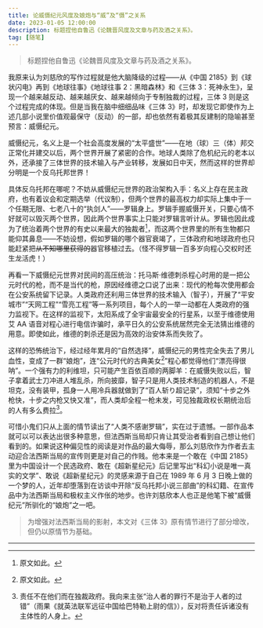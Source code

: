 ```yaml
---
title: 论威慑纪元风度及娘炮与“威”及“慑”之关系
date: 2023-01-05 12:00:00
description: 标题捏他自鲁迅《论魏晋风度及文章与药及酒之关系》。
tag: [随笔]
---
```


> 标题捏他自鲁迅《论魏晋风度及文章与药及酒之关系》。

我原来认为刘慈欣的写作过程就是他大脑降级的过程——从《中国 2185》到《球状闪电》再到《地球往事》《地球往事 2：黑暗森林》和《三体 3：死神永生》，呈现一个越来越反动、越来越厌女、越来越倾向于专制独裁的过程，三体 3 则是这个过程完成的体现。但是当我在脑中细细品味《三体 3》时，却发现它即使作为上述几部小说里价值观最保守（反动）的一部，却也依然有着极其反建制的隐喻甚至预言：威慑纪元。

威慑纪元，名义上是一个社会高度发展的“太平盛世”——在地（球）三（体）邦交正常化并建交以后，两个世界开展了紧密的合作。地球人类除了危机纪元的老本以外，还承接了三体世界的技术输入与产业转移，发展如日中天，然而这样的世界却分明是一个反乌托邦世界！

具体反乌托邦在哪呢？不妨从威慑纪元世界的政治架构入手：名义上存在民主政府，也有着议会和定期选举（代议制），但两个世界的最高权力却实际上集中于一个任期无限、七老八十的“执剑人”——罗辑身上。罗辑手握威慑开关，只要心情不好就可以毁灭两个世界，因此两个世界事实上只能对罗辑言听计从。罗辑也因此成为了统治着两个世界的有史以来最大的独裁者[^1]，而这两个世界里的所有生物都只能仰其鼻息——不妨设想，假如罗辑的哪个器官衰竭了，三体政府和地球政府也只能赶紧把~~从不知哪里获得的~~器官移植过去。（怪不得罗辑一百多岁向程心交权时还生龙活虎！）

再看一下威慑纪元世界对民间的高压统治：托马斯·维德刺杀程心时用的是一把公元时代的枪，而不是当代的枪，原因经维德之口说了出来：现代的枪每次使用都会在公安系统留下记录。人类政府还利用三体世界的技术输入（智子），开展了“平安城市”“天网工程”“雪亮工程”等一系列项目，每个人的一举一动都在人类政府的强力监视下。在这样的监视下，太阳系成了全宇宙最安全的行星系，以至于维德使用艾 AA 语音对程心进行电信诈骗时，承平日久的公安系统居然完全无法猜出维德的用意。即使如此，维德的刺杀还是因为高效的治安体系而失败了。

这样的恐怖统治下，经过经年累月的“自然选择”，威慑纪元的男性完全失去了男儿血性，变成了一群“娘炮”，连“公元时代的古典美女[^1]”程心都觉得他们“漂亮得很呐”。一个强有力的利维坦，只可能产生百依百顺的两脚羊：在威慑失败以后，智子拿着武士刀冲进人堆乱杀，所向披靡，智子只是用人类技术制造的机器人，不是坦克，没有装甲，孤身一人用冷兵器就做到了“百人斩り超记录”，须知“十步之外枪快，十步之内枪又快又准”，而人类却全程一枪未发，可见独裁政权长期统治后的人有多么费拉[^2]。

可惜小鬼们只从上面的情节读出了“人类不感谢罗辑”，实在过于遗憾。一部作品本就可以可以表达出很多种意思，但法西斯当局却只肯让其受治者看到自己想让他们看到的。如果说这种偏见性的阅读是对作品的最大侮辱，那么刘慈欣作为作者去主动迎合法西斯当局的宣传则更是对自己的作贱。他本来是一个敢在《中国 2185》里为中国设计一个民选政府、敢在《超新星纪元》后记里写出“科幻小说是唯一真实的文学”、敢说《超新星纪元》的灵感来源于自己在 1989 年 6 月 3 日晚上做的一个梦的人，近年却堕落到在访谈中开除“反乌托邦小说三部曲”的科幻籍、在宣传品中为法西斯当局和极权主义作伥的地步。也许刘慈欣本人也正是他笔下被“威慑纪元”所驯化的“娘炮”之一吧。

> 为增强对法西斯当局的影射，本文对《三体 3》原有情节进行了部分增改，但仍以原情节为基础。

---

[^1]: 原文如此。
[^2]: 责任不在他们而在独裁政府。我向来主张“治人者的罪行不是治于人者的过错”（雨果《就英法联军远征中国给巴特勒上尉的信》），反对将责任诉诸没有主体性的人身上。
